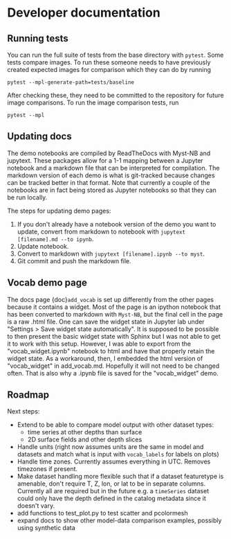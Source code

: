 # Developer documentation

## Running tests

You can run the full suite of tests from the base directory with `pytest`. Some tests compare images. To run these someone needs to have previously created expected images for comparison which they can do by running

`pytest --mpl-generate-path=tests/baseline`

After checking these, they need to be committed to the repository for future image comparisons. To run the image comparison tests, run

`pytest --mpl`


## Updating docs

The demo notebooks are compiled by ReadTheDocs with Myst-NB and jupytext. These packages allow for a 1-1 mapping between a Jupyter notebook and a markdown file that can be interpreted for compilation. The markdown version of each demo is what is git-tracked because changes can be tracked better in that format. Note that currently a couple of the notebooks are in fact being stored as Jupyter notebooks so that they can be run locally.

The steps for updating demo pages:
1. If you don't already have a notebook version of the demo you want to update, convert from markdown to notebook with `jupytext [filename].md --to ipynb`.
2. Update notebook.
3. Convert to markdown with `jupytext [filename].ipynb --to myst`.
4. Git commit and push the markdown file.


## Vocab demo page

The docs page {doc}`add_vocab` is set up differently from the other pages because it contains a widget. Most of the page is an ipython notebook that has been converted to markdown with `Myst-NB`, but the final cell in the page is a raw .html file. One can save the widget state in Jupyter lab under "Settings > Save widget state automatically". It is supposed to be possible to then present the basic widget state with Sphinx but I was not able to get it to work with this setup. However, I was able to export from the "vocab_widget.ipynb" notebook to html and have that properly retain the widget state. As a workaround, then, I embedded the html version of "vocab_widget" in add_vocab.md. Hopefully it will not need to be changed often. That is also why a .ipynb file is saved for the "vocab_widget" demo.


## Roadmap

Next steps:

* Extend to be able to compare model output with other dataset types:
  * time series at other depths than surface
  * 2D surface fields and other depth slices
* Handle units (right now assumes units are the same in model and datasets and match what is input with `vocab_labels` for labels on plots)
* Handle time zones. Currently assumes everything in UTC. Removes timezones if present.
* Make dataset handling more flexible such that if a dataset featuretype is amenable, don't require T, Z, lon, or lat to be in separate columns. Currently all are required but in the future e.g. a `timeSeries` dataset could only have the depth defined in the catalog metadata since it doesn't vary.
* add functions to test_plot.py to test scatter and pcolormesh
* expand docs to show other model-data comparison examples, possibly using synthetic data
